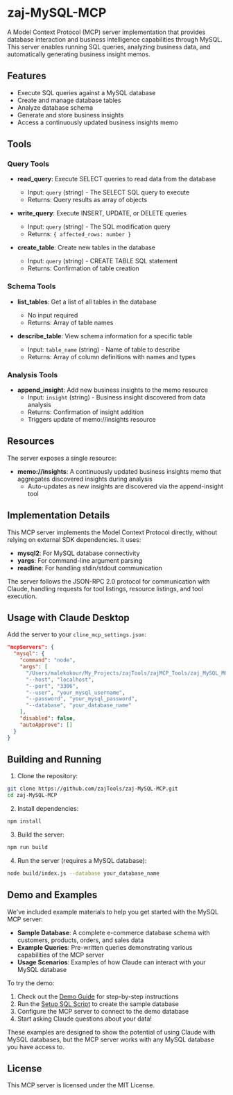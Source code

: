 # zaj-MySQL-MCP

A Model Context Protocol (MCP) server implementation that provides database interaction and business intelligence capabilities through MySQL. This server enables running SQL queries, analyzing business data, and automatically generating business insight memos.

## Features

- Execute SQL queries against a MySQL database
- Create and manage database tables
- Analyze database schema
- Generate and store business insights
- Access a continuously updated business insights memo

## Tools

### Query Tools

- **read_query**: Execute SELECT queries to read data from the database
  - Input: `query` (string) - The SELECT SQL query to execute
  - Returns: Query results as array of objects

- **write_query**: Execute INSERT, UPDATE, or DELETE queries
  - Input: `query` (string) - The SQL modification query
  - Returns: `{ affected_rows: number }`

- **create_table**: Create new tables in the database
  - Input: `query` (string) - CREATE TABLE SQL statement
  - Returns: Confirmation of table creation

### Schema Tools

- **list_tables**: Get a list of all tables in the database
  - No input required
  - Returns: Array of table names

- **describe_table**: View schema information for a specific table
  - Input: `table_name` (string) - Name of table to describe
  - Returns: Array of column definitions with names and types

### Analysis Tools

- **append_insight**: Add new business insights to the memo resource
  - Input: `insight` (string) - Business insight discovered from data analysis
  - Returns: Confirmation of insight addition
  - Triggers update of memo://insights resource

## Resources

The server exposes a single resource:

- **memo://insights**: A continuously updated business insights memo that aggregates discovered insights during analysis
  - Auto-updates as new insights are discovered via the append-insight tool

## Implementation Details

This MCP server implements the Model Context Protocol directly, without relying on external SDK dependencies. It uses:

- **mysql2**: For MySQL database connectivity
- **yargs**: For command-line argument parsing
- **readline**: For handling stdin/stdout communication

The server follows the JSON-RPC 2.0 protocol for communication with Claude, handling requests for tool listings, resource listings, and tool execution.

## Usage with Claude Desktop

Add the server to your `cline_mcp_settings.json`:

```json
"mcpServers": {
  "mysql": {
    "command": "node",
    "args": [
      "/Users/malekokour/My_Projects/zajTools/zajMCP_Tools/zaj_MySQL_MCP/build/index.js",
      "--host", "localhost",
      "--port", "3306",
      "--user", "your_mysql_username",
      "--password", "your_mysql_password",
      "--database", "your_database_name"
    ],
    "disabled": false,
    "autoApprove": []
  }
}
```

## Building and Running

1. Clone the repository:
```bash
git clone https://github.com/zajTools/zaj-MySQL-MCP.git
cd zaj-MySQL-MCP
```

2. Install dependencies:
```bash
npm install
```

3. Build the server:
```bash
npm run build
```

4. Run the server (requires a MySQL database):
```bash
node build/index.js --database your_database_name
```

## Demo and Examples

We've included example materials to help you get started with the MySQL MCP server:

- **Sample Database**: A complete e-commerce database schema with customers, products, orders, and sales data
- **Example Queries**: Pre-written queries demonstrating various capabilities of the MCP server
- **Usage Scenarios**: Examples of how Claude can interact with your MySQL database

To try the demo:

1. Check out the [Demo Guide](examples/DEMO.md) for step-by-step instructions
2. Run the [Setup SQL Script](examples/sql/setup.sql) to create the sample database
3. Configure the MCP server to connect to the demo database
4. Start asking Claude questions about your data!

These examples are designed to show the potential of using Claude with MySQL databases, but the MCP server works with any MySQL database you have access to.

## License

This MCP server is licensed under the MIT License.

